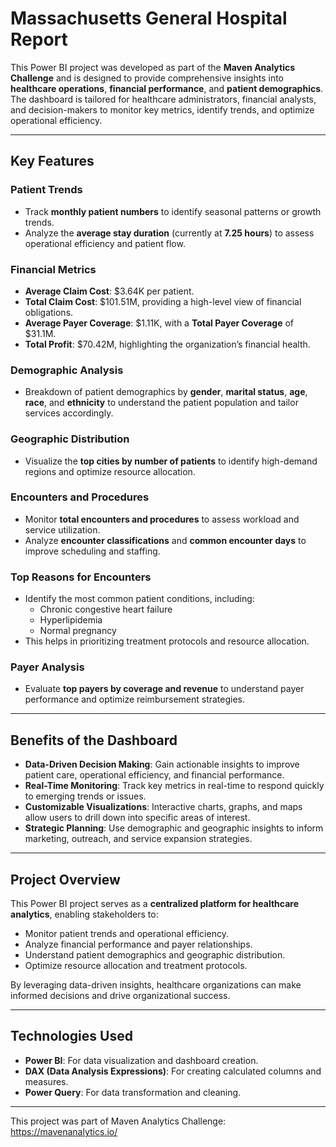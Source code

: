 # Massachusetts General Hospital Report

This Power BI project was developed as part of the **Maven Analytics Challenge** and is designed to provide comprehensive insights into **healthcare operations**, **financial performance**, and **patient demographics**. The dashboard is tailored for healthcare administrators, financial analysts, and decision-makers to monitor key metrics, identify trends, and optimize operational efficiency.

---

## Key Features

### **Patient Trends**
- Track **monthly patient numbers** to identify seasonal patterns or growth trends.
- Analyze the **average stay duration** (currently at **7.25 hours**) to assess operational efficiency and patient flow.

### **Financial Metrics**
- **Average Claim Cost**: $3.64K per patient.
- **Total Claim Cost**: $101.51M, providing a high-level view of financial obligations.
- **Average Payer Coverage**: $1.11K, with a **Total Payer Coverage** of $31.1M.
- **Total Profit**: $70.42M, highlighting the organization’s financial health.

### **Demographic Analysis**
- Breakdown of patient demographics by **gender**, **marital status**, **age**, **race**, and **ethnicity** to understand the patient population and tailor services accordingly.

### **Geographic Distribution**
- Visualize the **top cities by number of patients** to identify high-demand regions and optimize resource allocation.

### **Encounters and Procedures**
- Monitor **total encounters and procedures** to assess workload and service utilization.
- Analyze **encounter classifications** and **common encounter days** to improve scheduling and staffing.

### **Top Reasons for Encounters**
- Identify the most common patient conditions, including:
  - Chronic congestive heart failure
  - Hyperlipidemia
  - Normal pregnancy
- This helps in prioritizing treatment protocols and resource allocation.

### **Payer Analysis**
- Evaluate **top payers by coverage and revenue** to understand payer performance and optimize reimbursement strategies.

---

## Benefits of the Dashboard

- **Data-Driven Decision Making**: Gain actionable insights to improve patient care, operational efficiency, and financial performance.
- **Real-Time Monitoring**: Track key metrics in real-time to respond quickly to emerging trends or issues.
- **Customizable Visualizations**: Interactive charts, graphs, and maps allow users to drill down into specific areas of interest.
- **Strategic Planning**: Use demographic and geographic insights to inform marketing, outreach, and service expansion strategies.

---

## Project Overview

This Power BI project serves as a **centralized platform for healthcare analytics**, enabling stakeholders to:
- Monitor patient trends and operational efficiency.
- Analyze financial performance and payer relationships.
- Understand patient demographics and geographic distribution.
- Optimize resource allocation and treatment protocols.

By leveraging data-driven insights, healthcare organizations can make informed decisions and drive organizational success.

---

## Technologies Used
- **Power BI**: For data visualization and dashboard creation.
- **DAX (Data Analysis Expressions)**: For creating calculated columns and measures.
- **Power Query**: For data transformation and cleaning.

---

This project was part of Maven Analytics Challenge: https://mavenanalytics.io/
